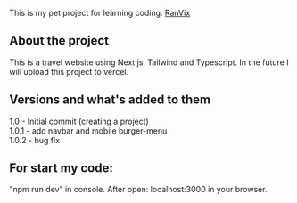 This is my pet project for learning coding. [RanVix](https://bio.link/ranvix)

## About the project


This is a travel website using Next js, Tailwind and Typescript.
In the future I will upload this project to vercel.

## Versions and what's added to them

1.0 - Initial commit (creating a project)<br>
1.0.1 - add navbar and mobile burger-menu<br>
1.0.2 - bug fix

## For start my code:
"npm run dev" in console.
After open: localhost:3000 in your browser.